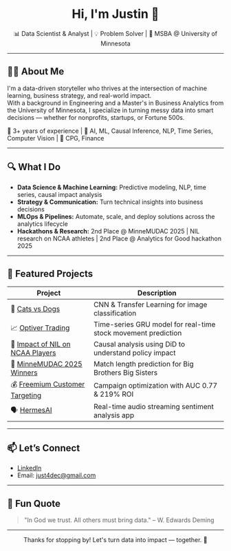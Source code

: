 <h1 align="center">Hi, I'm Justin 👋</h1>

<p align="center">
  📊 Data Scientist & Analyst | 💡 Problem Solver | 🧠 MSBA @ University of Minnesota  
</p>

---

## 👨‍💻 About Me

I'm a data-driven storyteller who thrives at the intersection of machine learning, business strategy, and real-world impact.  
With a background in Engineering and a Master's in Business Analytics from the University of Minnesota, I specialize in turning messy data into smart decisions — whether for nonprofits, startups, or Fortune 500s.

🧠 3+ years of experience | 🎯 AI, ML, Causal Inference, NLP, Time Series, Computer Vision | 💼 CPG, Finance

---

## 🔍 What I Do

- **Data Science & Machine Learning:** Predictive modeling, NLP, time series, causal impact analysis
- **Strategy & Communication:** Turn technical insights into business decisions
- **MLOps & Pipelines:** Automate, scale, and deploy solutions across the analytics lifecycle
- **Hackathons & Research:** 2nd Place @ MinneMUDAC 2025 | NIL research on NCAA athletes | 2nd Place @ Analytics for Good hackathon 2025

---

## 🚀 Featured Projects

| Project | Description |
|--------|-------------|
| 🐶 [Cats vs Dogs](https://github.com/blacckbeard4/CatsnDogs) | CNN & Transfer Learning for image classification |
| 📈 [Optiver Trading](https://github.com/blacckbeard4/Optiver_Trading-/tree/main) | Time-series GRU model for real-time stock movement prediction |
| 🏀 [Impact of NIL on NCAA Players](https://github.com/blacckbeard4/NcaaDid) | Causal analysis using DiD to understand policy impact |
| 🤝 [MinneMUDAC 2025 Winners](https://github.com/blacckbeard4/minnemudac) | Match length prediction for Big Brothers Big Sisters |
| 💰 [Freemium Customer Targeting](https://github.com/blacckbeard4/fremiumcompany) | Campaign optimization with AUC 0.77 & 219% ROI |
| 🗣️ [HermesAI](https://github.com/blacckbeard4/Hermes.ai/tree/main) | Real-time audio streaming sentiment analysis app |

---

## 📫 Let’s Connect

- [LinkedIn](https://www.linkedin.com/in/justin4)  
- Email: just4dec@gmail.com

---

## 🧠 Fun Quote

> "In God we trust. All others must bring data." – W. Edwards Deming

---

<p align="center">Thanks for stopping by! Let's turn data into impact — together. 🚀</p>
